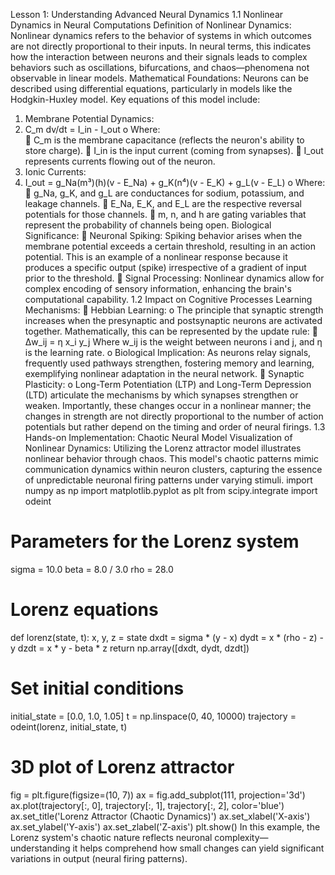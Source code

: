 Lesson 1: Understanding Advanced Neural Dynamics 
1.1 Nonlinear Dynamics in Neural Computations 
Definition of Nonlinear Dynamics: Nonlinear dynamics refers to the behavior of systems in 
which outcomes are not directly proportional to their inputs. In neural terms, this indicates how 
the interaction between neurons and their signals leads to complex behaviors such as oscillations, 
bifurcations, and chaos—phenomena not observable in linear models. 
Mathematical Foundations: Neurons can be described using differential equations, particularly 
in models like the Hodgkin-Huxley model. Key equations of this model include: 
1. Membrane Potential Dynamics: 
2. C_m dv/dt = I_in - I_out 
o Where:  
 C_m is the membrane capacitance (reflects the neuron's ability to store 
charge). 
 I_in is the input current (coming from synapses). 
 I_out represents currents flowing out of the neuron. 
3. Ionic Currents: 
4. I_out = g_Na(m³)(h)(v - E_Na) + g_K(n⁴)(v - E_K) + g_L(v - E_L) 
o Where:  
 g_Na, g_K, and g_L are conductances for sodium, potassium, and leakage 
channels. 
 E_Na, E_K, and E_L are the respective reversal potentials for those 
channels. 
 m, n, and h are gating variables that represent the probability of channels 
being open. 
Biological Significance: 
 Neuronal Spiking: Spiking behavior arises when the membrane potential exceeds a 
certain threshold, resulting in an action potential. This is an example of a nonlinear 
response because it produces a specific output (spike) irrespective of a gradient of input 
prior to the threshold. 
 Signal Processing: Nonlinear dynamics allow for complex encoding of sensory 
information, enhancing the brain's computational capability. 
1.2 Impact on Cognitive Processes 
Learning Mechanisms: 
 Hebbian Learning: 
o The principle that synaptic strength increases when the presynaptic and 
postsynaptic neurons are activated together. Mathematically, this can be 
represented by the update rule: 
 Δw_ij = η x_i y_j 
Where w_ij is the weight between neurons i and j, and η is the learning rate. 
o Biological Implication: As neurons relay signals, frequently used pathways 
strengthen, fostering memory and learning, exemplifying nonlinear adaptation in 
the neural network. 
 Synaptic Plasticity: 
o Long-Term Potentiation (LTP) and Long-Term Depression (LTD) articulate the 
mechanisms by which synapses strengthen or weaken. Importantly, these changes 
occur in a nonlinear manner; the changes in strength are not directly proportional 
to the number of action potentials but rather depend on the timing and order of 
neural firings. 
1.3 Hands-on Implementation: Chaotic Neural Model 
Visualization of Nonlinear Dynamics: Utilizing the Lorenz attractor model illustrates 
nonlinear behavior through chaos. This model's chaotic patterns mimic communication dynamics 
within neuron clusters, capturing the essence of unpredictable neuronal firing patterns under 
varying stimuli. 
import numpy as np 
import matplotlib.pyplot as plt 
from scipy.integrate import odeint 
# Parameters for the Lorenz system 
sigma = 10.0 
beta = 8.0 / 3.0 
rho = 28.0 
# Lorenz equations 
def lorenz(state, t): 
x, y, z = state 
dxdt = sigma * (y - x) 
dydt = x * (rho - z) - y 
dzdt = x * y - beta * z 
return np.array([dxdt, dydt, dzdt]) 
# Set initial conditions 
initial_state = [0.0, 1.0, 1.05] 
t = np.linspace(0, 40, 10000) 
trajectory = odeint(lorenz, initial_state, t) 
# 3D plot of Lorenz attractor 
fig = plt.figure(figsize=(10, 7)) 
ax = fig.add_subplot(111, projection='3d') 
ax.plot(trajectory[:, 0], trajectory[:, 1], trajectory[:, 2], color='blue') 
ax.set_title('Lorenz Attractor (Chaotic Dynamics)') 
ax.set_xlabel('X-axis') 
ax.set_ylabel('Y-axis') 
ax.set_zlabel('Z-axis') 
plt.show() 
In this example, the Lorenz system's chaotic nature reflects neuronal complexity—understanding 
it helps comprehend how small changes can yield significant variations in output (neural firing 
patterns).
